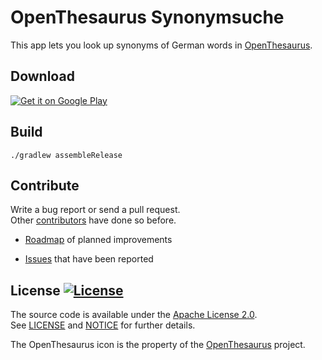 # OpenThesaurus Synonymsuche

This app lets you look up synonyms of German words in [OpenThesaurus].

## Download

[![Get it on Google Play](https://play.google.com/intl/de_de/badges/images/generic/en_badge_web_generic.png)](https://play.google.com/store/apps/details?id=sfischer13.openthesaurus)

## Build

```./gradlew assembleRelease```

## Contribute

Write a bug report or send a pull request.  
Other [contributors](https://github.com/sfischer13/robot-openthesaurus/graphs/contributors) have done so before.

* [Roadmap](TODO.md) of planned improvements

* [Issues](https://github.com/sfischer13/robot-openthesaurus/issues) that have been reported

## License [![License](https://img.shields.io/github/license/sfischer13/robot-openthesaurus.svg)](LICENSE)

The source code is available under the [Apache License 2.0](http://www.apache.org/licenses/LICENSE-2.0).  
See [LICENSE](LICENSE) and [NOTICE](NOTICE) for further details.

The OpenThesaurus icon is the property of the [OpenThesaurus] project.

[OpenThesaurus]: (https://www.openthesaurus.de/)
